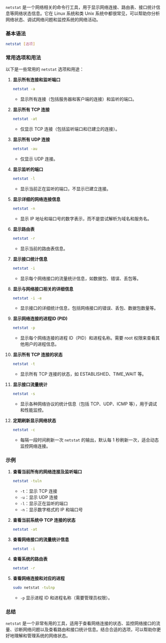 `netstat` 是一个网络相关的命令行工具，用于显示网络连接、路由表、接口统计信息等网络状态信息。它在 Linux 系统和类 Unix 系统中都很常见，可以帮助你分析网络状态、调试网络问题和监控系统的网络活动。

### 基本语法

```bash
netstat [选项]
```

### 常用选项和用法

以下是一些常用的 `netstat` 选项和用途：

1. **显示所有连接和监听端口**
    
    ```bash
    netstat -a
    ```
    
    - 显示所有连接（包括服务器和客户端的连接）和监听的端口。
2. **显示所有 TCP 连接**
    
    ```bash
    netstat -at
    ```
    
    - 仅显示 TCP 连接（包括监听端口和已建立的连接）。
3. **显示所有 UDP 连接**
    
    ```bash
    netstat -au
    ```
    
    - 仅显示 UDP 连接。
4. **显示监听的端口**
    
    ```bash
    netstat -l
    ```
    
    - 显示当前正在监听的端口，不显示已建立连接。
5. **显示详细的网络连接信息**
    
    ```bash
    netstat -n
    ```
    
    - 显示 IP 地址和端口号的数字表示，而不是尝试解析为域名和服务名。
6. **显示路由表**
    
    ```bash
    netstat -r
    ```
    
    - 显示当前的路由表信息。
7. **显示接口统计信息**
    
    ```bash
    netstat -i
    ```
    
    - 显示每个网络接口的流量统计信息，如数据包、错误、丢包等。
8. **显示与网络接口相关的详细信息**
    
    ```bash
    netstat -i -e
    ```
    
    - 显示接口的详细统计信息，包括网络接口的错误、丢包、数据包数量等。
9. **显示网络连接的进程ID (PID)**
    
    ```bash
    netstat -p
    ```
    
    - 显示每个网络连接的进程 ID（PID）和进程名称。需要 root 权限来查看其他用户的进程信息。
10. **显示所有 TCP 连接的状态**
    
    ```bash
    netstat -t
    ```
    
    - 显示所有 TCP 连接的状态，如 ESTABLISHED、TIME_WAIT 等。
11. **显示接口流量统计**
    
    ```bash
    netstat -s
    ```
    
    - 显示各种网络协议的统计信息（包括 TCP、UDP、ICMP 等），用于调试和性能监控。
12. **定期刷新显示网络状态**
    
    ```bash
    netstat -c
    ```
    
    - 每隔一段时间刷新一次 `netstat` 的输出，默认每 1 秒刷新一次，适合动态监控网络连接。

### 示例

1. **查看当前所有的网络连接及监听端口**
    
    ```bash
    netstat -tuln
    ```
    
    - `-t`：显示 TCP 连接
    - `-u`：显示 UDP 连接
    - `-l`：显示正在监听的端口
    - `-n`：显示数字格式的 IP 和端口号
2. **查看当前系统中 TCP 连接的状态**
    
    ```bash
    netstat -at
    ```
    
3. **查看网络接口的流量统计信息**
    
    ```bash
    netstat -i
    ```
    
4. **查看系统的路由表**
    
    ```bash
    netstat -r
    ```
    
5. **查看网络连接和对应的进程**
    
    ```bash
    sudo netstat -tulnp
    ```
    
    - `-p` 显示进程 ID 和进程名称（需要管理员权限）。

### 总结

`netstat` 是一个非常有用的工具，适用于查看网络连接的状态、监控网络接口的流量、诊断网络问题以及查看路由和接口统计信息。结合合适的选项，可以帮助你更好地理解和管理系统的网络状态。
